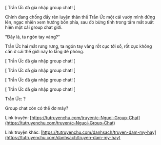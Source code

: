 [ Trần Ức đã gia nhập group chat! ]

Chính đang chống đẩy rèn luyện thân thể Trần Ức một cái vươn mình đứng lên, ngạc nhiên xem hướng bốn phía, sau đó bừng tĩnh trong tầm mắt xuất hiện một cái group chat giới.

"Đây là, ta ngón tay vàng?"

Trần Ức hai mắt rưng rưng, ta ngón tay vàng rốt cục tới sổ, rốt cục không cần ở cái thế giới này lo lắng đề phòng.

[ Trần Ức đã gia nhập group chat! ]

[ Trần Ức đã gia nhập group chat! ]

[ Trần Ức đã gia nhập group chat! ]

[ Trần Ức đã gia nhập group chat! ]

Trần Ức: ?

Group chat còn có thể đơ máy?

Link truyện:
[https://tutruyenchu.com/truyen/c-Nguoi-Group-Chat](https://tutruyenchu.com/truyen/c-Nguoi-Group-Chat)

Link truyện khác:
[https://tutruyenchu.com/danhsach/truyen-dam-my-hay](https://tutruyenchu.com/danhsach/truyen-dam-my-hay)
